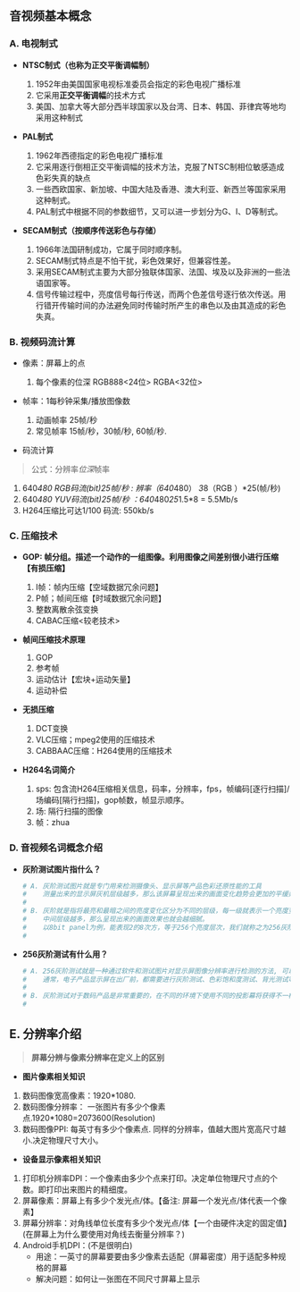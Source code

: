 ## **音视频基本概念**

### **A. 电视制式**

- **NTSC制式（也称为正交平衡调幅制）**
    1. 1952年由美国国家电视标准委员会指定的彩色电视广播标准
    2. 它采用**正交平衡调幅**的技术方式
    3. 美国、加拿大等大部分西半球国家以及台湾、日本、韩国、菲律宾等地均采用这种制式

- **PAL制式**
    1. 1962年西德指定的彩色电视广播标准
    2. 它采用逐行倒相正交平衡调幅的技术方法，克服了NTSC制相位敏感造成色彩失真的缺点
    3. 一些西欧国家、新加坡、中国大陆及香港、澳大利亚、新西兰等国家采用这种制式。
    4. PAL制式中根据不同的参数细节，又可以进一步划分为G、I、D等制式。

- **SECAM制式（按顺序传送彩色与存储）**
    1. 1966年法国研制成功，它属于同时顺序制。
    2. SECAM制式特点是不怕干扰，彩色效果好，但兼容性差。
    3. 采用SECAM制式主要为大部分独联体国家、法国、埃及以及非洲的一些法语国家等。
    4. 信号传输过程中，亮度信号每行传送，而两个色差信号逐行依次传送。用行错开传输时间的办法避免同时传输时所产生的串色以及由其造成的彩色失真。

### **B. 视频码流计算**
- 像素：屏幕上的点
	1. 每个像素的位深 RGB888<24位> RGBA<32位>

- 帧率：1每秒钟采集/播放图像数
	1. 动画帧率 25帧/秒
	2. 常见帧率 15帧/秒，30帧/秒, 60帧/秒.

- 码流计算
>  公式：分辨率*位深*帧率

1. 640*480 RGB码流(bit)25帧/秒 : 辨率（640*480） *3*8（RGB ）*25(帧/秒)
2. 640*480 YUV码流(bit)25帧/秒 ：640*480*25*1.5*8 = 5.5Mb/s
3. H264压缩比可达1/100 码流: 550kb/s 

### **C. 压缩技术**
- **GOP: 帧分组。描述一个动作的一组图像。利用图像之间差别很小进行压缩【有损压缩】**
	1. I帧：帧内压缩【空域数据冗余问题】
	2. P帧；帧间压缩【时域数据冗余问题】
	3. 整数离散余弦变换
    4. CABAC压缩<较老技术>

- **帧间压缩技术原理**
    1. GOP
    2. 参考帧
    3. 运动估计【宏块+运动矢量】
    4. 运动补偿

- **无损压缩**
	1. DCT变换
	2. VLC压缩；mpeg2使用的压缩技术
	3. CABBAAC压缩：H264使用的压缩技术

- **H264名词简介**
	1. sps: 包含流H264压缩相关信息，码率，分辨率，fps，帧编码[逐行扫描]/场编码[隔行扫描]，gop帧数，帧显示顺序。
    2. 场: 隔行扫描的图像
    3. 帧：zhua

### **D. 音视频名词概念介绍**
- **灰阶测试图片指什么？**
	```sh
	# A. 灰阶测试图片就是专门用来检测摄像头、显示屏等产品色彩还原性能的工具
	#    测量出来的显示屏灰机层级越多，那么该屏幕呈现出来的画面变化趋势会更加的平缓柔和。  
	#
	# B. 灰阶就是指将最亮和最暗之间的亮度变化区分为不同的层级，每一级就表示一个亮度变化
	#    中间层级越多，那么呈现出来的画面效果也就会越细腻。
	#    以8bit panel为例，能表现2的8次方，等于256个亮度层次，我们就称之为256灰阶。
	#
	```
- **256灰阶测试有什么用？**
	```sh
	# A. 256灰阶测试就是一种通过软件和测试图片对显示屏图像分辨率进行检测的方法, 可以反映出显示屏的品质。
	#    通常，电子产品显示屏在出厂前，都需要进行灰阶测试、色彩饱和度测试、背光测试等等
	#
	# B. 灰阶测试对于数码产品是非常重要的，在不同的环境下使用不同的投影幕将获得不一样的效果，准确的灰阶过渡呈现更真实的画面
	# 
	```

## **E. 分辨率介绍**
> **屏幕分辨与像素分辨率在定义上的区别**
- **图片像素相关知识**
1. 数码图像宽高像素：1920*1080.
2. 数码图像分辨率： 一张图片有多少个像素点.1920*1080=2073600(Resolution)
3. 数码图像PPI: 每英寸有多少个像素点. 同样的分辨率，值越大图片宽高尺寸越小.决定物理尺寸大小。

- **设备显示像素相关知识**
1. 打印机分辨率DPI：一个像素由多少个点来打印。决定单位物理尺寸点的个数。即打印出来图片的精细度。
2. 屏幕像素：屏幕上有多少个发光点/体。【备注: 屏幕一个发光点/体代表一个像素】
3. 屏幕分辨率：对角线单位长度有多少个发光点/体【一个由硬件决定的固定值】(在屏幕上为什么要使用对角线去衡量分辨率？)
4. Android手机DPI：(不是很明白)
    - 用途：一英寸的屏幕要要由多少像素去适配（屏幕密度）用于适配多种规格的屏幕
    - 解决问题：如何让一张图在不同尺寸屏幕上显示



    






















